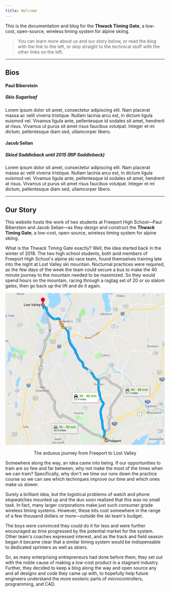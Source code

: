 ```yaml
---
title: Welcome
---
```


This is the documentation and blog for the **Thwack Timing Gate**, a low-cost, open-source, wireless timing system for alpine skiing.

> You can learn more about us and our story below, or read the blog with the link to the left, or skip straight to the technical stuff with the other links on the left.

---

## Bios
#### Paul Biberstein
##### Skis Sugarloaf
Lorem ipsum dolor sit amet, consectetur adipiscing elit. Nam placerat massa ac velit viverra tristique. Nullam lacinia arcu est, in dictum ligula euismod vel. Vivamus ligula ante, pellentesque id sodales sit amet, hendrerit at risus. Vivamus ut purus sit amet risus faucibus volutpat. Integer et mi dictum, pellentesque diam sed, ullamcorper libero.
#### Jacob Selian
##### Skied Saddleback until 2015 (RIP Saddleback)
Lorem ipsum dolor sit amet, consectetur adipiscing elit. Nam placerat massa ac velit viverra tristique. Nullam lacinia arcu est, in dictum ligula euismod vel. Vivamus ligula ante, pellentesque id sodales sit amet, hendrerit at risus. Vivamus ut purus sit amet risus faucibus volutpat. Integer et mi dictum, pellentesque diam sed, ullamcorper libero.

---

## Our Story

This website hosts the work of two students at Freeport High School—Paul Biberstein and Jacob Selian—as they design and construct the **Thwack Timing Gate**, a low-cost, open-source, wireless timing system for alpine skiing.

What is the Thwack Timing Gate exactly? Well, the idea started back in the winter of 2018. The two high school students, both avid members of Freeport High School's alpine ski race team, found themselves training late into the night at Lost Valley ski mountain. Nocturnal practices were required, as the few days of the week the team could secure a bus to make the 40 minute journey to the mountain needed to be maximized. So they would spend hours on the mountain, racing through a ragtag set of 20 or so slalom gates, then go back up the lift and do it again.


<p style="text-align: center;"><img src="images/LostValleyMap.png" alt="Map from Freeport to Lost Valley"></p>
<p style="text-align: center;"> The arduous journey from Freeport to Lost Valley</p>

Somewhere along the way, an idea came into being. If our opportunities to train are so few and far between, why not make the most of the times when we can train? Specifically, why don't we time our runs down the practice course so we can see which techniques improve our time and which ones make us slower.

Surely a brilliant idea, but the logistical problems of watch and phone stopwatches mounted up and the duo soon realized that this was no small task. In fact, many larger corporations make just such consumer grade wireless timing systems. However, these kits cost somewhere in the range of a few thousand dollars or more—outside the ski team's budget.

The boys were convinced they could do it for less and were further encouraged as time progressed by the potential market for the system. Other team's coaches expressed interest, and as the track and field season began it became clear that a similar timing system would be indispensable to dedicated sprinters as well as skiers. 

So, as many enterprising entrepreneurs had done before them, they set out with the noble cause of making a low-cost product in a stagnant industry. Further, they decided to keep a blog along the way and open source any and all designs and code they came up with, to hopefully help future engineers  understand the more esoteric parts of microcontrollers, programming, and CAD.